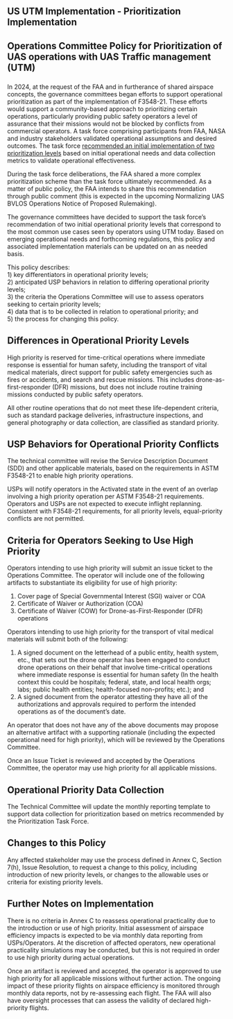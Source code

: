 ## US UTM Implementation \- Prioritization Implementation

## **Operations Committee Policy for Prioritization of UAS operations with UAS Traffic management (UTM)**

### 

In 2024, at the request of the FAA and in furtherance of shared airspace concepts, the governance committees began efforts to support operational prioritization as part of the implementation of F3548-21.  These efforts would support a community-based approach to prioritizing certain operations, particularly providing public safety operators a level of assurance that their missions would not be blocked by conflicts from commercial operators. A task force comprising participants from FAA, NASA and industry stakeholders validated operational assumptions and desired outcomes.  The task force [recommended an initial implementation of two prioritization levels](https://docs.google.com/presentation/d/1rUFNDdZOrlWkD4siwZfOQdORLPOKJdWnyGc--a5XLdk/edit?slide=id.g321147a6f9c_0_0#slide=id.g321147a6f9c_0_0) based on initial operational needs and data collection metrics to validate operational effectiveness. 

During the task force deliberations, the FAA shared a more complex prioritization scheme than the task force ultimately recommended.  As a matter of public policy, the FAA intends to share this recommendation through public comment (this is expected in the upcoming Normalizing UAS BVLOS Operations Notice of Proposed Rulemaking). 

The governance committees have decided to support the task force’s recommendation of two initial operational priority levels that correspond to the most common use cases seen by operators using UTM today. Based on emerging operational needs and forthcoming regulations, this policy and associated implementation materials can be updated on an as needed basis.

This policy describes:  
1\) key differentiators in operational priority levels;   
2\) anticipated USP behaviors in relation to differing operational priority levels;  
3\) the criteria the Operations Committee will use to assess operators seeking to certain priority levels;   
4\) data that is to be collected in relation to operational priority; and  
5\) the process for changing this policy.

## **Differences in Operational Priority Levels**

High priority is reserved for time-critical operations where immediate response is essential for human safety, including the transport of vital medical materials, direct support for public safety emergencies such as fires or accidents, and search and rescue missions. This includes drone-as-first-responder (DFR) missions, but does not include routine training missions conducted by public safety operators.

All other routine operations that do not meet these life-dependent criteria, such as standard package deliveries, infrastructure inspections, and general photography or data collection, are classified as standard priority.

## **USP Behaviors for Operational Priority Conflicts**

The technical committee will revise the Service Description Document (SDD) and other applicable materials, based on the requirements in ASTM F3548-21 to enable high priority operations. 

USPs will notify operators in the Activated state in the event of an overlap involving a high priority operation per ASTM F3548-21 requirements. Operators and USPs are not expected to execute inflight replanning. Consistent with F3548-21 requirements, for all priority levels, equal-priority conflicts are not permitted.

## **Criteria for Operators Seeking to Use High Priority**

Operators intending to use high priority will submit an issue ticket to the Operations Committee. The operator will include one of the following artifacts to substantiate its eligibility for use of high priority:

1) Cover page of Special Governmental Interest (SGI) waiver or COA  
2) Certificate of Waiver or Authorization (COA)  
3) Certificate of Waiver (COW) for Drone-as-First-Responder (DFR) operations 

Operators intending to use high priority for the transport of vital medical materials will submit both of the following:

1) A signed document on the letterhead of a public entity, health system, etc., that sets out the drone operator has been engaged to conduct drone operations on their behalf that involve time-critical operations where immediate response is essential for human safety (In the health context this could be hospitals; federal, state, and local health orgs; labs; public health entities; health-focused non-profits; etc.); and  
2) A signed document from the operator attesting they have all of the authorizations and approvals required to perform the intended operations as of the document’s date.

An operator that does not have any of the above documents may propose an alternative artifact with a supporting rationale (including the expected operational need for high priority), which will be reviewed by the Operations Committee.

Once an Issue Ticket is reviewed and accepted by the Operations Committee, the operator may use high priority for all applicable missions. 

## **Operational Priority Data Collection**

The Technical Committee will update the monthly reporting template to support data collection for prioritization based on metrics recommended by the Prioritization Task Force.

## **Changes to this Policy**

Any affected stakeholder may use the process defined in Annex C, Section 7(h), Issue Resolution, to request a change to this policy, including introduction of new priority levels, or changes to the allowable uses or criteria for existing priority levels. 

## **Further Notes on Implementation**

There is no criteria in Annex C to reassess operational practicality due to the introduction or use of high priority. Initial assessment of airspace efficiency impacts is expected to be via monthly data reporting from USPs/Operators. At the discretion of affected operators, new operational practicality simulations may be conducted, but this is not required in order to use high priority during actual operations.

Once an artifact is reviewed and accepted, the operator is approved to use high priority for all applicable missions without further action. The ongoing impact of these priority flights on airspace efficiency is monitored through monthly data reports, not by re-assessing each flight. The FAA will also have oversight processes that can assess the validity of declared high-priority flights. 